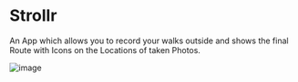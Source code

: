 # Strollr 

An App which allows you to record your walks outside and shows the final Route with Icons on the Locations of taken Photos. 

![image](https://user-images.githubusercontent.com/56310257/128377353-3421d981-81ee-4e24-938a-4a23e266e7b7.png)

